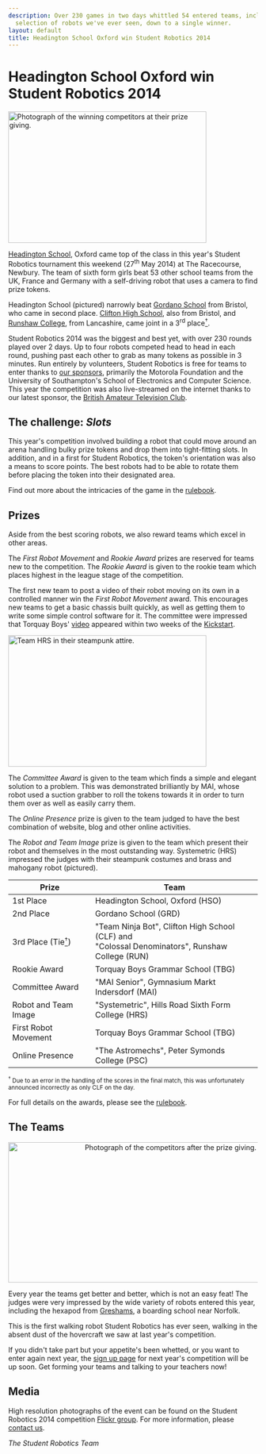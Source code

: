 ```yaml
---
description: Over 230 games in two days whittled 54 entered teams, including the widest
  selection of robots we've ever seen, down to a single winner.
layout: default
title: Headington School Oxford win Student Robotics 2014
---
```

Headington School Oxford win Student Robotics 2014
==================================================

<a href="https://www.flickr.com/photos/howiegoing/14065824731/in/pool-sr2014/" title="The winning team - Headington School Oxford. Photograph credit Howard Buck.">
  <img class="right" src="/images/content/news/sr2014/hso-winners.jpg" width="400" height="265" alt="Photograph of the winning competitors at their prize giving.">
</a>

[Headington School](http://www.headington.org/), Oxford came top of the class in this
year's Student Robotics tournament this weekend (27<sup>th</sup> May 2014) at The Racecourse, Newbury.
The team of sixth form girls beat 53 other school teams from the UK,
France and Germany with a self-driving robot that uses a camera to find prize tokens.

Headington School (pictured) narrowly beat [Gordano School](http://www.gordano.n-somerset.sch.uk/) from Bristol, who came in second place.
[Clifton High School](http://www.cliftonhigh.bristol.sch.uk/), also from Bristol, and [Runshaw College](http://www.runshaw.ac.uk/), from Lancashire, came joint in a 3<sup>rd</sup> place<a href="#tie-footnote"><sup>†</sup></a>.

Student Robotics 2014 was the biggest and best yet, with over 230 rounds played over 2 days.
Up to four robots competed head to head in each round, pushing past each other to grab as many tokens as possible in 3 minutes.
Run entirely by volunteers, Student Robotics is free for teams to enter thanks to [our sponsors](/about/sponsors),
 primarily the Motorola Foundation and the University of Southampton's School of Electronics and Computer Science.
This year the competition was also live-streamed on the internet thanks to our latest sponsor,
 the [British Amateur Television Club](http://www.batc.org.uk/).

The challenge: *Slots*
----------------------

This year's competition involved building a robot that could move around an arena handling bulky prize tokens and drop them into tight-fitting slots.
In addition, and in a first for Student Robotics, the token's orientation was also a means to score points.
The best robots had to be able to rotate them before placing the token into their designated area.

Find out more about the intricacies of the game in the [rulebook](/resources/2014/rulebook.pdf).

Prizes
------
Aside from the best scoring robots, we also reward teams which excel in other areas.

The *First Robot Movement* and *Rookie Award* prizes are reserved for teams new to the competition.
The *Rookie Award* is given to the rookie team which places highest in the league stage of the competition.

The first new team to post a video of their robot moving on its own in a controlled manner win the *First Robot Movement* award.
This encourages new teams to get a basic chassis built quickly, as well as getting them to write some simple control software for it.
The committee were impressed that Torquay Boys' [video](https://docs.google.com/file/d/0B7buz3R0lXPsaTl4eEwxMDVxRjg/preview) appeared within two weeks of the [Kickstart](/news/2013-11-22_sr2014_underway).

<a href="/images/content/news/sr2014/hrs-large.jpg" title="Team HRS">
  <img class="right" src="/images/content/news/sr2014/hrs-small.jpg" width="400" height="265" alt="Team HRS in their steampunk attire.">
</a>

The *Committee Award* is given to the team which finds a simple and elegant solution to a problem.
This was demonstrated brilliantly by MAI,
 whose robot used a suction grabber to roll the tokens towards it in order to turn them over as well as easily carry them.

The *Online Presence* prize is given to the team judged to have the best combination of website, blog and other online activities.

The *Robot and Team Image* prize is given to the team which present their robot and themselves in the most outstanding way.
Systemetric (HRS) impressed the judges with their steampunk costumes and brass and mahogany robot (pictured).


| Prize                                                    | Team
|----------------------------------------------------------|-----------------------------------------------
| 1st Place                                                | Headington School, Oxford (HSO)
| 2nd Place                                                | Gordano School (GRD)
| 3rd Place (Tie<a href="#tie-footnote"><sup>†</sup></a>)  | "Team Ninja Bot", Clifton High School (CLF) and <br /> "Colossal Denominators", Runshaw College (RUN)
| Rookie Award                                             | Torquay Boys Grammar School (TBG)
| Committee Award                                          | "MAI Senior", Gymnasium Markt Indersdorf (MAI)
| Robot and Team Image                                     | "Systemetric", Hills Road Sixth Form College (HRS)
| First Robot Movement                                     | Torquay Boys Grammar School (TBG)
| Online Presence                                          | "The Astromechs", Peter Symonds College (PSC)


<sup id="tie-footnote"><sup>†</sup> Due to an error in the handling of the scores in the final match, this was unfortunately announced incorrectly as only CLF on the day.</sup>

For full details on the awards, please see the [rulebook](/resources/2014/rulebook.pdf).


The Teams
---------

<p style="text-align:center;">
  <a href="https://www.flickr.com/photos/richardpbarlow/14043782196/in/pool-sr2014/" title="All the competitors after the prize giving. Photograph credit Rich Barlow.">
    <img src="/images/content/news/sr2014/everyone.jpg"  alt="Photograph of the competitors after the prize giving." width="640" height="283">
  </a>
</p>

Every year the teams get better and better, which is not an easy feat!
The judges were very impressed by the wide variety of robots entered this year,
 including the hexapod from [Greshams](http://www.greshams.com/), a boarding school near Norfolk.

This is the first walking robot Student Robotics has ever seen,
 walking in the absent dust of the hovercraft we saw at last year's competition.

If you didn't take part but your appetite's been whetted, or you want to enter again next year,
 the [sign up page](/schools/how_to_enter) for next year's competition will be up soon.
Get forming your teams and talking to your teachers now!


Media
-----

High resolution photographs of the event can be found on the Student Robotics 2014 competition [Flickr group](http://www.flickr.com/groups/sr2014/).
For more information, please [contact us](/about/contactus).

_The Student Robotics Team_

